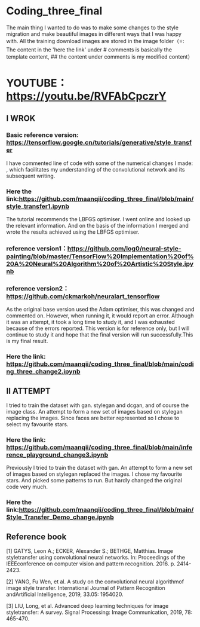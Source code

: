 # Coding_three_final
The main thing I wanted to do was to make some changes to the style migration and make beautiful images in different ways that I was happy with.
All the training download images are stored in the image folder（⭐: The content in the 'here the link' under # comments is basically the template content, ## the content under comments is my modified content）

# YOUTUBE：https://youtu.be/RVFAbCpczrY

## Ⅰ  WROK
### Basic reference version: https://tensorflow.google.cn/tutorials/generative/style_transfer 

I have commented line of code with some of the numerical changes I made: , which facilitates my understanding of the convolutional network and its subsequent writing.
### Here the link:https://github.com/maanqii/coding_three_final/blob/main/style_transfer1.ipynb

The tutorial recommends the LBFGS optimiser. I went online and looked up the relevant information. And on the basis of the information I merged and wrote the results achieved using the LBFGS optimiser.
### reference version1：https://github.com/log0/neural-style-painting/blob/master/TensorFlow%20Implementation%20of%20A%20Neural%20Algorithm%20of%20Artistic%20Style.ipynb

### reference version2：https://github.com/ckmarkoh/neuralart_tensorflow

As the original base version used the Adam optimiser, this was changed and commented on. However, when running it, it would report an error. Although it was an attempt, it took a long time to study it, and I was exhausted because of the errors reported. This version is for reference only, but I will continue to study it and hope that the final version will run successfully.This is my final result.
### Here the link: https://github.com/maanqii/coding_three_final/blob/main/coding_three_change2.ipynb

## Ⅱ  ATTEMPT
I tried to train the dataset with gan. stylegan and dcgan, and of course the image class. An attempt to form a new set of images based on stylegan replacing the images. Since faces are better represented so I chose to select my favourite stars.

### Here the link: https://github.com/maanqii/coding_three_final/blob/main/inference_playground_change3.ipynb

Previously I tried to train the dataset with gan. An attempt to form a new set of images based on stylegan replaced the images.
I chose my favourite stars. And picked some patterns to run. But hardly changed the original code very much.

### Here the link:https://github.com/maanqii/coding_three_final/blob/main/Style_Transfer_Demo_change.ipynb

## Reference book
[1] GATYS, Leon A.; ECKER, Alexander S.; BETHGE, Matthias. Image styletransfer using convolutional neural networks. In: Proceedings of the IEEEconference on computer vision and pattern recognition. 2016. p. 2414-2423.

[2] YANG, Fu Wen, et al. A study on the convolutional neural algorithmof image style transfer. International Journal of Pattern Recognition andArtificial Intelligence, 2019, 33.05: 1954020.

[3] LIU, Long, et al. Advanced deep learning techniques for image styletransfer: A survey. Signal Processing: Image Communication, 2019, 78: 465-470.



